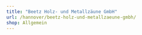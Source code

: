 ```yaml
---
title: "Beetz Holz- und Metallzäune GmbH"
url: /hannover/beetz-holz-und-metallzaeune-gmbh/
shop: Allgemein
---
```


